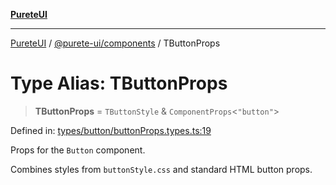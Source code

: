 [**PureteUI**](../../../README.md)

***

[PureteUI](../../../packages.md) / [@purete-ui/components](../README.md) / TButtonProps

# Type Alias: TButtonProps

> **TButtonProps** = `TButtonStyle` & `ComponentProps`\<`"button"`\>

Defined in: [types/button/buttonProps.types.ts:19](https://github.com/zerok-cell/PureteUI/blob/main/libs/components/src/types/button/buttonProps.types.ts#L19)

Props for the `Button` component.

Combines styles from `buttonStyle.css` and standard HTML button props.
